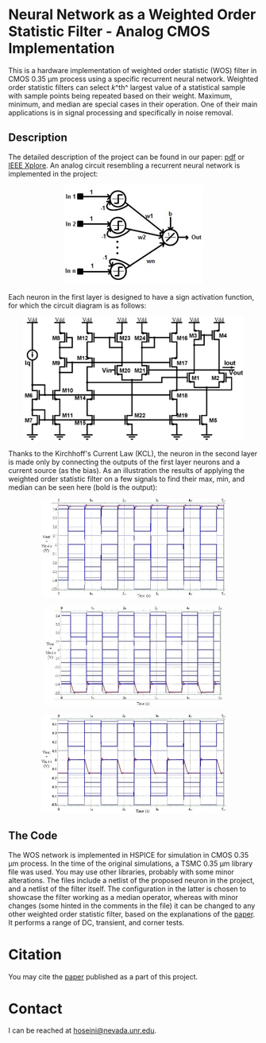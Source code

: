 ﻿
# Neural Network as a Weighted Order Statistic Filter - Analog CMOS Implementation

This is a hardware implementation of weighted order statistic (WOS) filter in CMOS 0.35 &#956;m process using a specific recurrent neural network. Weighted order statistic filters can select *k*^th^ largest value of a statistical sample with sample points being repeated based on their weight. Maximum, minimum, and median are special cases in their operation. One of their main applications is in signal processing and specifically in noise removal. 

## Description
The detailed description of the project can be found in our paper: [pdf](./docs/2010-ICEDSA-NN-WOS.pdf) or [IEEE Xplore](https://doi.org/10.1109/ICEDSA.2010.5503078). 
An analog circuit resembling a recurrent neural network is implemented in the project:

<p align="center">
  <img src="./docs/nn.jpg" alt="Weighted order statistic neural network" height=200/>
</p>

Each neuron in the first layer is designed to have a sign activation function, for which the circuit diagram is as follows:

<p align="center">
  <img src="./docs/sign.jpg" alt="Circuit of each neuron in the first layer" height=250/>
</p>

Thanks to the Kirchhoff's Current Law (KCL), the neuron in the second layer is made only by connecting the outputs of the first layer neurons and a current source (as the bias). As an illustration the results of applying the weighted order statistic filter on a few signals to find their max, min, and median can be seen here (bold is the output):

<p align="center">
  <img src="./docs/max-tran.jpg" alt="WOS filter working as a max filter" height=200/>
</p>

<p align="center">
  <img src="./docs/min-tran.jpg" alt="WOS filter working as a min filter" height=200/>
</p>

<p align="center">
  <img src="./docs/median-tran.jpg" alt="WOS filter working as a median filter" height=200/>
</p>

## The Code
The WOS network is implemented in HSPICE for simulation in CMOS 0.35 &#956;m process. In the time of the original simulations, a TSMC 0.35 &#956;m library file was used. You may use other libraries, probably with some minor alterations. The files include a netlist of the proposed neuron in the project, and a netlist of the filter itself. The configuration in the latter is chosen to showcase the filter working as a median operator, whereas with minor changes (some hinted in the comments in the file) it can be changed to any other weighted order statistic filter, based on the explanations of the [paper](./docs/2010-ICEDSA-NN-WOS.pdf). It performs a range of DC, transient, and corner tests.

# Citation
You may cite the [paper](https://doi.org/10.1109/ICEDSA.2010.5503078) published as a part of this project.

# Contact
I can be reached at hoseini@nevada.unr.edu.
